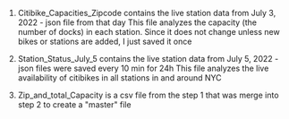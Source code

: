 1. Citibike_Capacities_Zipcode contains the live station data from July 3, 2022 - json file from that day
This file analyzes the capacity (the number of docks) in each station. Since it does not change unless new bikes or stations are added, I just saved it once

2. Station_Status_July_5 contains the live station data from July 5, 2022 - json files were saved every 10 min for 24h
This file analyzes the live availability of citibikes in all stations in and around NYC

3. Zip_and_total_Capacity is a csv file from the step 1 that was merge into step 2 to create a "master" file
